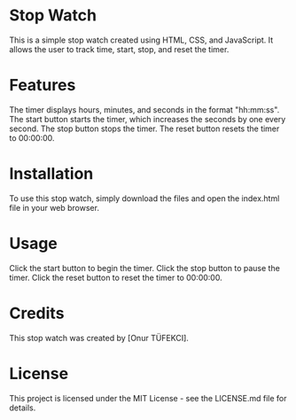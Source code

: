# Stop Watch
This is a simple stop watch created using HTML, CSS, and JavaScript. It allows the user to track time, start, stop, and reset the timer.

# Features
The timer displays hours, minutes, and seconds in the format "hh:mm:ss".
The start button starts the timer, which increases the seconds by one every second.
The stop button stops the timer.
The reset button resets the timer to 00:00:00.

# Installation
To use this stop watch, simply download the files and open the index.html file in your web browser.

# Usage
Click the start button to begin the timer. Click the stop button to pause the timer. Click the reset button to reset the timer to 00:00:00.

# Credits
This stop watch was created by [Onur TÜFEKCI].

# License
This project is licensed under the MIT License - see the LICENSE.md file for details.
